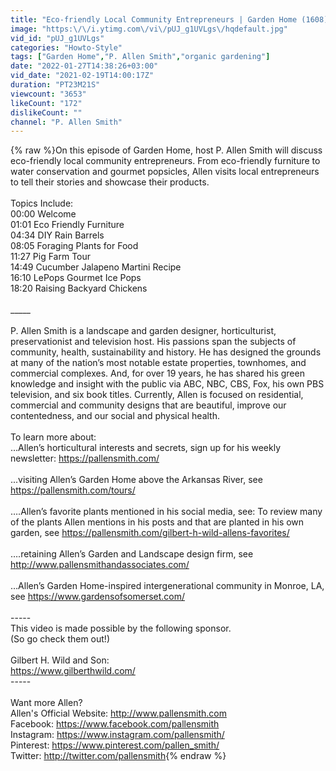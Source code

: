 ```yaml
---
title: "Eco-friendly Local Community Entrepreneurs | Garden Home (1608)"
image: "https:\/\/i.ytimg.com\/vi\/pUJ_g1UVLgs\/hqdefault.jpg"
vid_id: "pUJ_g1UVLgs"
categories: "Howto-Style"
tags: ["Garden Home","P. Allen Smith","organic gardening"]
date: "2022-01-27T14:38:26+03:00"
vid_date: "2021-02-19T14:00:17Z"
duration: "PT23M21S"
viewcount: "3653"
likeCount: "172"
dislikeCount: ""
channel: "P. Allen Smith"
---
```

{% raw %}On this episode of Garden Home, host P. Allen Smith will discuss eco-friendly local community entrepreneurs. From eco-friendly furniture to water conservation and gourmet popsicles, Allen visits local entrepreneurs to tell their stories and showcase their products. <br /><br />Topics Include: <br />00:00 Welcome<br />01:01 Eco Friendly Furniture <br />04:34 DIY Rain Barrels <br />08:05 Foraging Plants for Food <br />11:27 Pig Farm Tour <br />14:49 Cucumber Jalapeno Martini Recipe<br />16:10 LePops Gourmet Ice Pops <br />18:20 Raising Backyard Chickens <br /><br />_____<br /><br />P. Allen Smith is a landscape and garden designer, horticulturist, preservationist and television host.  His passions span the subjects of community, health, sustainability and history.  He has designed the grounds at many of the nation’s most notable estate properties, townhomes, and commercial complexes.  And, for over 19 years, he has shared his green knowledge and insight with the public via ABC, NBC, CBS, Fox, his own PBS television, and six book titles.  Currently, Allen is focused on residential, commercial and community designs that are beautiful, improve our contentedness, and our social and physical health.<br /><br />To learn more about:<br />…Allen’s horticultural interests and secrets, sign up for his weekly newsletter:  <a rel="nofollow" target="blank" href="https://pallensmith.com/">https://pallensmith.com/</a><br /><br />...visiting Allen’s Garden Home above the Arkansas River, see <a rel="nofollow" target="blank" href="https://pallensmith.com/tours/">https://pallensmith.com/tours/</a><br /><br />….Allen’s favorite plants mentioned in his social media, see:  To review many of the plants Allen mentions in his posts and that are planted in his own garden, see <a rel="nofollow" target="blank" href="https://pallensmith.com/gilbert-h-wild-allens-favorites/">https://pallensmith.com/gilbert-h-wild-allens-favorites/</a><br /><br />….retaining Allen’s Garden and Landscape design firm, see <a rel="nofollow" target="blank" href="http://www.pallensmithandassociates.com/">http://www.pallensmithandassociates.com/</a><br /><br />…Allen’s Garden Home-inspired intergenerational community in Monroe, LA, see <a rel="nofollow" target="blank" href="https://www.gardensofsomerset.com/">https://www.gardensofsomerset.com/</a><br /><br />-----<br />This video is made possible by the following sponsor.<br />(So go check them out!) <br /><br />Gilbert H. Wild and Son: <br /><a rel="nofollow" target="blank" href="https://www.gilberthwild.com/">https://www.gilberthwild.com/</a> <br />-----<br /><br />Want more Allen? <br />Allen's Official Website: <a rel="nofollow" target="blank" href="http://www.pallensmith.com">http://www.pallensmith.com</a><br />Facebook: <a rel="nofollow" target="blank" href="https://www.facebook.com/pallensmith">https://www.facebook.com/pallensmith</a><br />Instagram: <a rel="nofollow" target="blank" href="https://www.instagram.com/pallensmith/">https://www.instagram.com/pallensmith/</a><br />Pinterest: <a rel="nofollow" target="blank" href="https://www.pinterest.com/pallen_smith/">https://www.pinterest.com/pallen_smith/</a><br />Twitter: <a rel="nofollow" target="blank" href="http://twitter.com/pallensmith">http://twitter.com/pallensmith</a>{% endraw %}
